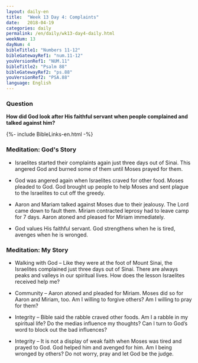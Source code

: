 ```yaml
---
layout: daily-en
title:  "Week 13 Day 4: Complaints"
date:   2018-04-19
categories: daily
permalink: /en/daily/wk13-day4-daily.html
weekNum: 13
dayNum: 4
bibleTitle1: "Numbers 11-12"
bibleGatewayRef1: "num.11-12"
youVersionRef1: "NUM.11"
bibleTitle2: "Psalm 88"
bibleGatewayRef2: "ps.88"
youVersionRef2: "PSA.88"
language: English
---
```


### Question
**How did God look after His faithful servant when people complained and talked against him?**

{%- include BibleLinks-en.html -%}

### Meditation: God's Story 
+ Israelites started their complaints again just three days out of Sinai. This angered God and
burned some of them until Moses prayed for them.

+ God was angered again when Israelites craved for other food. Moses pleaded to God. God
brought up people to help Moses and sent plague to the Israelites to cut off the greedy.

+ Aaron and Mariam talked against Moses due to their jealousy. The Lord came down to fault
them. Miriam contracted leprosy had to leave camp for 7 days. Aaron atoned and pleased for
Miriam immediately.

+ God values His faithful servant. God strengthens when he is tired, avenges when he is wronged.

### Meditation: My Story
+ Walking with God – Like they were at the foot of Mount Sinai, the Israelites complained just
three days out of Sinai. There are always peaks and valleys in our spiritual lives. How does the
lesson Israelites received help me?

+ Community – Aaron atoned and pleaded for Miriam. Moses did so for Aaron and Miriam, too.
Am I willing to forgive others? Am I willing to pray for them?

+ Integrity – Bible said the rabble craved other foods. Am I a rabble in my spiritual life? Do the
medias influence my thoughts? Can I turn to God’s word to block out the bad influences?

+ Integrity – It is not a display of weak faith when Moses was tired and prayed to God. God helped
him and avenged for him. Am I being wronged by others? Do not worry, pray and let God be the
judge.
